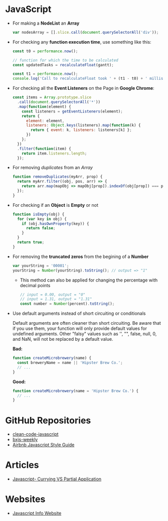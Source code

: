 # JavaScript

- For making a **NodeList** an **Array**

  ```javascript
  var nodesArray = [].slice.call(document.querySelectorAll('div'));
  ```

- For checking any **function execution time**, use something like this:

  ```javascript
  const t0 = performance.now();

  // function for which the time to be calculated
  const updatedTasks = recalculateFloat(gantt);

  const t1 = performance.now();
  console.log('Call to recalculateFloat took ' + (t1 - t0) + ' milliseconds.');
  ```

- For checking all the **Event Listeners** on the Page in **Google Chrome**:

  ```javascript
  const items = Array.prototype.slice
    .call(document.querySelectorAll('*'))
    .map(function(element) {
      const listeners = getEventListeners(element);
      return {
        element: element,
        listeners: Object.keys(listeners).map(function(k) {
          return { event: k, listeners: listeners[k] };
        })
      };
    })
    .filter(function(item) {
      return item.listeners.length;
    });
  ```

- For removing _duplicates_ from an _Array_

  ```javascript
  function removeDuplicates(myArr, prop) {
    return myArr.filter((obj, pos, arr) => {
      return arr.map(mapObj => mapObj[prop]).indexOf(obj[prop]) === pos;
    });
  }
  ```

- For checking if an **Object** is **Empty** or not

  ```javascript
  function isEmpty(obj) {
    for (var key in obj) {
      if (obj.hasOwnProperty(key)) {
        return false;
      }
    }
    return true;
  }
  ```

- For removing the **truncated zeros** from the begining of a **Number**

  ```javascript
  var yourString = '00001';
  yourString = Number(yourString).toString(); // output => "1"
  ```

  - This method can also be applied for changing the percentage with decimal points

    ```javascript
    // input = 0.00, output = "0"
    // input = 1.31, output = "1.31"
    const number = Number(percent).toString();
    ```

- Use default arguments instead of short circuiting or conditionals

  Default arguments are often cleaner than short circuiting. Be aware that if you use them, your function will only provide default values for undefined arguments. Other "falsy" values such as '', "", false, null, 0, and NaN, will not be replaced by a default value.

  **Bad:**

  ```javascript
  function createMicrobrewery(name) {
    const breweryName = name || 'Hipster Brew Co.';
    // ...
  }
  ```

  **Good:**

  ```javascript
  function createMicrobrewery(name = 'Hipster Brew Co.') {
    // ...
  }
  ```

# GitHub Repositories

- [clean-code-javascript](https://github.com/ryanmcdermott/clean-code-javascript)
- [bxjs-weekly](https://github.com/BuildingXwithJS/bxjs-weekly)
- [Airbnb Javascript Style Guide](https://github.com/airbnb/javascript)

# Articles

- [Javascript- Currying VS Partial Application](https://codeburst.io/javascript-currying-vs-partial-application-4db5b2442be8)

# Websites

- [Javascript Info Website](https://javascript.info/)
